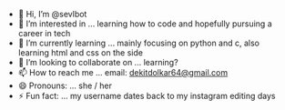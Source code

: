 - 👋 Hi, I’m @sevlbot
- 👀 I’m interested in ... learning how to code and hopefully pursuing a career in tech
- 🌱 I’m currently learning ... mainly focusing on python and c, also learning html and css on the side
- 💞️ I’m looking to collaborate on ... learning?
- 📫 How to reach me ... email: dekitdolkar64@gmail.com
- 😄 Pronouns: ... she / her
- ⚡ Fun fact: ... my username dates back to my instagram editing days

<!---
sevlbot/sevlbot is a ✨ special ✨ repository because its `README.md` (this file) appears on your GitHub profile.
You can click the Preview link to take a look at your changes.
--->
